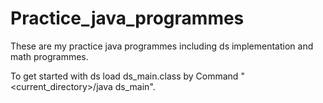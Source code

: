 # Practice_java_programmes
These are my practice java programmes including ds implementation and math programmes.


To get started with ds load ds_main.class by Command "<current_directory>/java ds_main".


